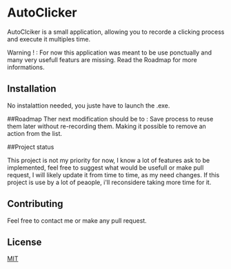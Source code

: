 # AutoClicker

AutoClciker is a small application, allowing you to recorde a clicking process and execute it multiples time.

Warning ! : For now this application was meant to be use ponctually and many very usefull featurs are missing. Read the Roadmap for more informations.

## Installation

No instalattion needed, you juste have to launch the .exe.


##Roadmap
Ther next modification should be to :
Save process to reuse them later without re-recording them.
Making it possible to remove an action from the list.

##Project status

This project is not my priority for now, I know a lot of features ask to be implemented, feel free to suggest what would be usefull or make pull request, I will likely update it from time to time, as my need changes.
If this project is use by a lot of peaople, i'll reconsidere taking more time for it.

## Contributing

Feel free to contact me or make any pull request.

## License
[MIT](https://choosealicense.com/licenses/mit/)

